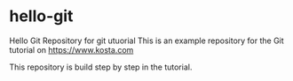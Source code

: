 # hello-git
Hello Git Repository for git utuorial
This is an example repository for the Git tutorial on
https://www.kosta.com

This repository is build step by step in the tutorial.